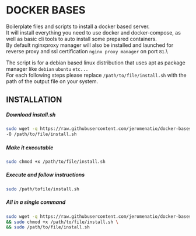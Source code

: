 # DOCKER BASES

Boilerplate files and scripts to install a docker based server.\
It will install everything you need to use docker and docker-compose, as well as basic cli tools to auto install some prepared containers.\
By default nginxproxy manager will also be installed and launched for reverse proxy and ssl certification `nginx proxy manager` on port `81`.\

The script is for a debian based linux distribution that uses apt as package manager like `debian` `ubuntu` `etc...` \
For each following steps please replace `/path/to/file/install.sh` with the path of the output file on your system.

## INSTALLATION

##### Download install.sh
```bash
sudo wget -q https://raw.githubusercontent.com/jeromenatio/docker-bases/main/scripts/tninstall.sh \
-O /path/to/file/install.sh
```

##### Make it executable
```bash
sudo chmod +x /path/to/file/install.sh
```

##### Execute and follow instructions
```bash
sudo /path/tofile/install.sh
```

##### All in a single command
```bash
sudo wget -q https://raw.githubusercontent.com/jeromenatio/docker-bases/main/scripts/tninstall.sh -O /path/to/file/install.sh \
&& sudo chmod +x /path/to/file/install.sh \
&& sudo /path/to/file/install.sh
```